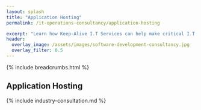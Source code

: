 ```yaml
---
layout: splash
title: "Application Hosting"
permalink: /it-operations-consultancy/application-hosting

excerpt: "Learn how Keep-Alive I.T Services can help make critical I.T Software decisions and develop bespoke Software solutions for your business."
header:
  overlay_image: /assets/images/software-development-consultancy.jpg
  overlay_filter: 0.5 
---
```


{% include breadcrumbs.html %}

## Application Hosting


{% include industry-consultation.md %}